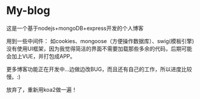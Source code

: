 # My-blog
这是一个基于nodejs+mongoDB+express开发的个人博客

用到一些中间件：
如cookies、mongoose（方便操作数据库）、swig(模板引擎)
没有使用UI框架，因为我觉得简洁的界面不需要加载那些多余的代码，后期可能会加上VUE，并打包成APP。

更多博客功能正在开发中...边做边改BUG，而且还有自己的工作，所以进度比较慢。:)


放弃了，重新用koa2做一遍！
